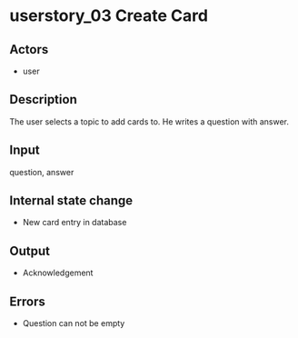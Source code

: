 # userstory_03 Create Card

## Actors

-   user

## Description

The user selects a topic to add cards to. He writes a question with answer.

## Input

question, answer

## Internal state change

-   New card entry in database

## Output

-   Acknowledgement

## Errors

-   Question can not be empty
